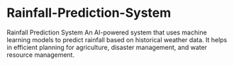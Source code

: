 # Rainfall-Prediction-System
Rainfall Prediction System An AI-powered system that uses machine learning models to predict rainfall based on historical weather data. It helps in efficient planning for agriculture, disaster management, and water resource management.
